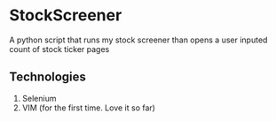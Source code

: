 # StockScreener
A python script that runs my stock screener than opens a user inputed count of stock ticker pages

## Technologies
1. Selenium
2. VIM (for the first time. Love it so far)
